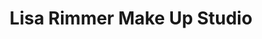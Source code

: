 ---
title: "Lisa Rimmer Make Up Studio"
url: /frodsham/lisa-rimmer-make-up-studio/
shop: Kosmetik
---